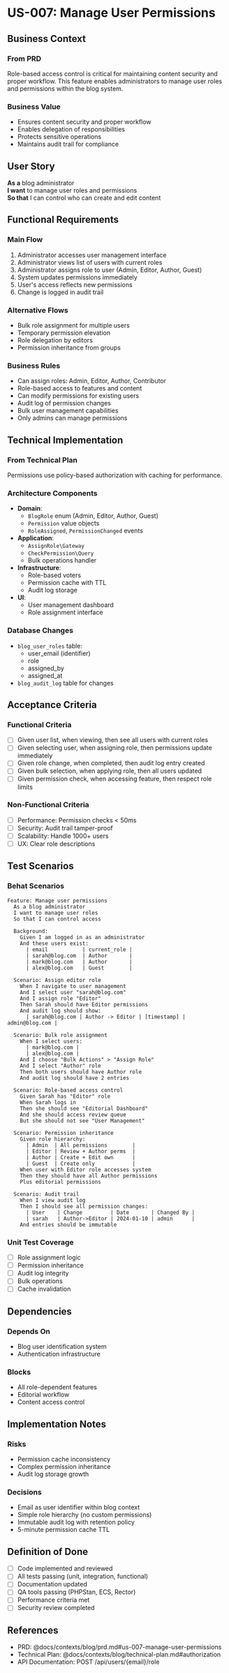 # US-007: Manage User Permissions

## Business Context

### From PRD
Role-based access control is critical for maintaining content security and proper workflow. This feature enables administrators to manage user roles and permissions within the blog system.

### Business Value
- Ensures content security and proper workflow
- Enables delegation of responsibilities
- Protects sensitive operations
- Maintains audit trail for compliance

## User Story

**As a** blog administrator  
**I want** to manage user roles and permissions  
**So that** I can control who can create and edit content

## Functional Requirements

### Main Flow
1. Administrator accesses user management interface
2. Administrator views list of users with current roles
3. Administrator assigns role to user (Admin, Editor, Author, Guest)
4. System updates permissions immediately
5. User's access reflects new permissions
6. Change is logged in audit trail

### Alternative Flows
- Bulk role assignment for multiple users
- Temporary permission elevation
- Role delegation by editors
- Permission inheritance from groups

### Business Rules
- Can assign roles: Admin, Editor, Author, Contributor
- Role-based access to features and content
- Can modify permissions for existing users
- Audit log of permission changes
- Bulk user management capabilities
- Only admins can manage permissions

## Technical Implementation

### From Technical Plan
Permissions use policy-based authorization with caching for performance.

### Architecture Components
- **Domain**: 
  - `BlogRole` enum (Admin, Editor, Author, Guest)
  - `Permission` value objects
  - `RoleAssigned`, `PermissionChanged` events
- **Application**: 
  - `AssignRole\Gateway`
  - `CheckPermission\Query`
  - Bulk operations handler
- **Infrastructure**: 
  - Role-based voters
  - Permission cache with TTL
  - Audit log storage
- **UI**: 
  - User management dashboard
  - Role assignment interface

### Database Changes
- `blog_user_roles` table:
  - user_email (identifier)
  - role
  - assigned_by
  - assigned_at
- `blog_audit_log` table for changes

## Acceptance Criteria

### Functional Criteria
- [ ] Given user list, when viewing, then see all users with current roles
- [ ] Given selecting user, when assigning role, then permissions update immediately
- [ ] Given role change, when completed, then audit log entry created
- [ ] Given bulk selection, when applying role, then all users updated
- [ ] Given permission check, when accessing feature, then respect role limits

### Non-Functional Criteria
- [ ] Performance: Permission checks < 50ms
- [ ] Security: Audit trail tamper-proof
- [ ] Scalability: Handle 1000+ users
- [ ] UX: Clear role descriptions

## Test Scenarios

### Behat Scenarios
```gherkin
Feature: Manage user permissions
  As a blog administrator
  I want to manage user roles
  So that I can control access

  Background:
    Given I am logged in as an administrator
    And these users exist:
      | email           | current_role |
      | sarah@blog.com  | Author       |
      | mark@blog.com   | Author       |
      | alex@blog.com   | Guest        |

  Scenario: Assign editor role
    When I navigate to user management
    And I select user "sarah@blog.com"
    And I assign role "Editor"
    Then Sarah should have Editor permissions
    And audit log should show:
      | sarah@blog.com | Author -> Editor | [timestamp] | admin@blog.com |

  Scenario: Bulk role assignment
    When I select users:
      | mark@blog.com |
      | alex@blog.com |
    And I choose "Bulk Actions" > "Assign Role"
    And I select "Author" role
    Then both users should have Author role
    And audit log should have 2 entries

  Scenario: Role-based access control
    Given Sarah has "Editor" role
    When Sarah logs in
    Then she should see "Editorial Dashboard"
    And she should access review queue
    But she should not see "User Management"

  Scenario: Permission inheritance
    Given role hierarchy:
      | Admin  | All permissions        |
      | Editor | Review + Author perms  |
      | Author | Create + Edit own      |
      | Guest  | Create only            |
    When user with Editor role accesses system
    Then they should have all Author permissions
    Plus editorial permissions

  Scenario: Audit trail
    When I view audit log
    Then I should see all permission changes:
      | User    | Change         | Date       | Changed By |
      | sarah   | Author->Editor | 2024-01-10 | admin      |
    And entries should be immutable
```

### Unit Test Coverage
- [ ] Role assignment logic
- [ ] Permission inheritance
- [ ] Audit log integrity
- [ ] Bulk operations
- [ ] Cache invalidation

## Dependencies

### Depends On
- Blog user identification system
- Authentication infrastructure

### Blocks
- All role-dependent features
- Editorial workflow
- Content access control

## Implementation Notes

### Risks
- Permission cache inconsistency
- Complex permission inheritance
- Audit log storage growth

### Decisions
- Email as user identifier within blog context
- Simple role hierarchy (no custom permissions)
- Immutable audit log with retention policy
- 5-minute permission cache TTL

## Definition of Done

- [ ] Code implemented and reviewed
- [ ] All tests passing (unit, integration, functional)
- [ ] Documentation updated
- [ ] QA tools passing (PHPStan, ECS, Rector)
- [ ] Performance criteria met
- [ ] Security review completed

## References

- PRD: @docs/contexts/blog/prd.md#us-007-manage-user-permissions
- Technical Plan: @docs/contexts/blog/technical-plan.md#authorization
- API Documentation: POST /api/users/{email}/role